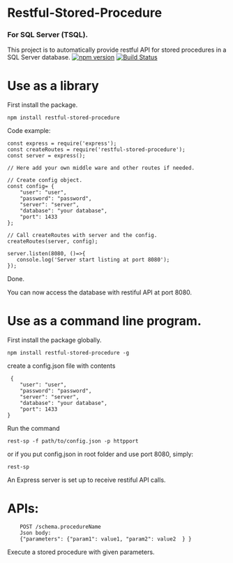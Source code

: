 # Restful-Stored-Procedure
### For SQL Server (TSQL).

This project is to automatically provide restful API for stored procedures in a SQL Server database.
[![npm version](https://badge.fury.io/js/restful-stored-procedure.svg)](https://badge.fury.io/js/restful-stored-procedure)
[![Build Status](https://travis-ci.com/hehaijin/restful-stored-procedure.svg?branch=master)](https://travis-ci.com/hehaijin/restful-stored-procedure)

# Use as a library 
First install the package.
```
npm install restful-stored-procedure 
```
 Code example:

```
const express = require('express');
const createRoutes = require('restful-stored-procedure');
const server = express();

// Here add your own middle ware and other routes if needed.

// Create config object.
const config= {
    "user": "user",
    "password": "password",
    "server": "server",
    "database": "your database",
    "port": 1433
};

// Call createRoutes with server and the config.
createRoutes(server, config);

server.listen(8080, ()=>{
   console.log('Server start listing at port 8080');
});

```
Done. 

You can now access the database with restiful API at port 8080.


# Use as a command line program.
First install the package globally.

```
npm install restful-stored-procedure -g
```
create a config.json file with contents
```
 {
    "user": "user",
    "password": "password",
    "server": "server",
    "database": "your database",
    "port": 1433
}
```
Run the command

	rest-sp -f path/to/config.json -p httpport

or if you put config.json in root folder and use port 8080, simply:

    rest-sp

An Express server is set up to receive restiful API calls.


# APIs: 
```
    POST /schema.procedureName
    Json body: 
    {"parameters": {"param1": value1, "param2": value2  } } 
```    
Execute a stored procedure with given parameters.
	
  


